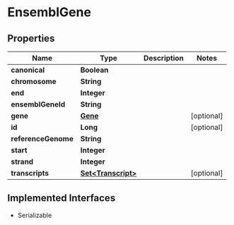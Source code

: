 

# EnsemblGene


## Properties

Name | Type | Description | Notes
------------ | ------------- | ------------- | -------------
**canonical** | **Boolean** |  | 
**chromosome** | **String** |  | 
**end** | **Integer** |  | 
**ensemblGeneId** | **String** |  | 
**gene** | [**Gene**](Gene.md) |  |  [optional]
**id** | **Long** |  |  [optional]
**referenceGenome** | **String** |  | 
**start** | **Integer** |  | 
**strand** | **Integer** |  | 
**transcripts** | [**Set&lt;Transcript&gt;**](Transcript.md) |  |  [optional]


## Implemented Interfaces

* Serializable


